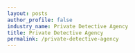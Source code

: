 ```yaml
---
layout: posts 
author_profile: false 
industry_name: Private Detective Agency
title: Private Detective Agency
permalink: /private-detective-agency
---
```

